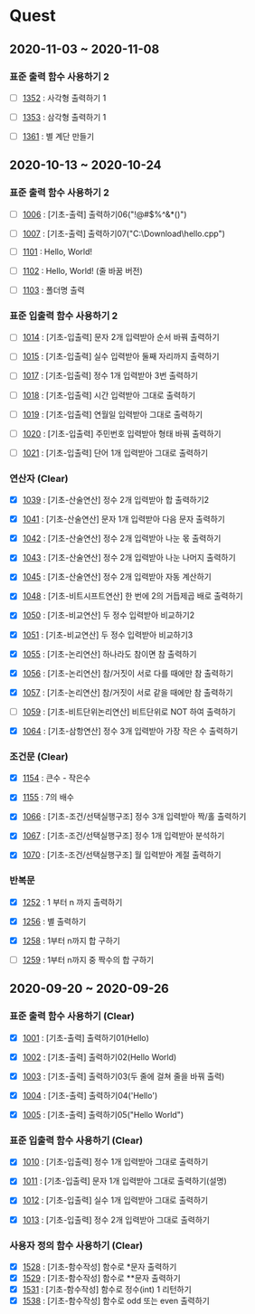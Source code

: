 # Quest

## 2020-11-03 ~ 2020-11-08
### 표준 출력 함수 사용하기 2
- [ ] [1352](https://codeup.kr/problem.php?id=1352) : 사각형 출력하기 1
- [ ] [1353](https://codeup.kr/problem.php?id=1353) : 삼각형 출력하기 1
- [ ] [1361](https://codeup.kr/problem.php?id=1361) : 별 계단 만들기


## 2020-10-13 ~ 2020-10-24
### 표준 출력 함수 사용하기 2
- [ ] [1006](https://codeup.kr/problem.php?id=1006) : [기초-출력] 출력하기06("!@#$%^&*()")
- [ ] [1007](https://codeup.kr/problem.php?id=1007) : [기초-출력] 출력하기07("C:\Download\hello.cpp")
- [ ] [1101](https://codeup.kr/problem.php?id=1101) : Hello, World!
- [ ] [1102](https://codeup.kr/problem.php?id=1102) : Hello, World! (줄 바꿈 버전)
- [ ] [1103](https://codeup.kr/problem.php?id=1103) : 폴더명 출력


### 표준 입출력 함수 사용하기 2
- [ ] [1014](https://codeup.kr/problem.php?id=1014) : [기초-입출력] 문자 2개 입력받아 순서 바꿔 출력하기
- [ ] [1015](https://codeup.kr/problem.php?id=1015) : [기초-입출력] 실수 입력받아 둘째 자리까지 출력하기
- [ ] [1017](https://codeup.kr/problem.php?id=1017) : [기초-입출력] 정수 1개 입력받아 3번 출력하기
- [ ] [1018](https://codeup.kr/problem.php?id=1018) : [기초-입출력] 시간 입력받아 그대로 출력하기
- [ ] [1019](https://codeup.kr/problem.php?id=1019) : [기초-입출력] 연월일 입력받아 그대로 출력하기
- [ ] [1020](https://codeup.kr/problem.php?id=1020) : [기초-입출력] 주민번호 입력받아 형태 바꿔 출력하기
- [ ] [1021](https://codeup.kr/problem.php?id=1021) : [기초-입출력] 단어 1개 입력받아 그대로 출력하기


### 연산자 (Clear)
- [x] [1039](https://codeup.kr/problem.php?id=1039) : [기초-산술연산] 정수 2개 입력받아 합 출력하기2
- [x] [1041](https://codeup.kr/problem.php?id=1041) : [기초-산술연산] 문자 1개 입력받아 다음 문자 출력하기
- [x] [1042](https://codeup.kr/problem.php?id=1042) : [기초-산술연산] 정수 2개 입력받아 나눈 몫 출력하기
- [x] [1043](https://codeup.kr/problem.php?id=1043) : [기초-산술연산] 정수 2개 입력받아 나눈 나머지 출력하기
- [x] [1045](https://codeup.kr/problem.php?id=1045) : [기초-산술연산] 정수 2개 입력받아 자동 계산하기
- [x] [1048](https://codeup.kr/problem.php?id=1048) : [기초-비트시프트연산] 한 번에 2의 거듭제곱 배로 출력하기
- [x] [1050](https://codeup.kr/problem.php?id=1050) : [기초-비교연산] 두 정수 입력받아 비교하기2
- [x] [1051](https://codeup.kr/problem.php?id=1051) : [기초-비교연산] 두 정수 입력받아 비교하기3
- [x] [1055](https://codeup.kr/problem.php?id=1055) : [기초-논리연산] 하나라도 참이면 참 출력하기
- [x] [1056](https://codeup.kr/problem.php?id=1056) : [기초-논리연산] 참/거짓이 서로 다를 때에만 참 출력하기
- [x] [1057](https://codeup.kr/problem.php?id=1057) : [기초-논리연산] 참/거짓이 서로 같을 때에만 참 출력하기
- [ ] [1059](https://codeup.kr/problem.php?id=1059) : [기초-비트단위논리연산] 비트단위로 NOT 하여 출력하기
- [x] [1064](https://codeup.kr/problem.php?id=1063) : [기초-삼항연산] 정수 3개 입력받아 가장 작은 수 출력하기


### 조건문 (Clear)
- [x] [1154](https://codeup.kr/problem.php?id=1154) : 큰수 - 작은수
- [x] [1155](https://codeup.kr/problem.php?id=1155) : 7의 배수
- [x] [1066](https://codeup.kr/problem.php?id=1066) : [기초-조건/선택실행구조] 정수 3개 입력받아 짝/홀 출력하기
- [x] [1067](https://codeup.kr/problem.php?id=1067) : [기초-조건/선택실행구조] 정수 1개 입력받아 분석하기
- [x] [1070](https://codeup.kr/problem.php?id=1070) : [기초-조건/선택실행구조] 월 입력받아 계절 출력하기


### 반복문
- [x] [1252](https://codeup.kr/problem.php?id=1252) : 1 부터 n 까지 출력하기
- [x] [1256](https://codeup.kr/problem.php?id=1256) : 별 출력하기
- [x] [1258](https://codeup.kr/problem.php?id=1258) : 1부터 n까지 합 구하기
- [ ] [1259](https://codeup.kr/problem.php?id=1259) : 1부터 n까지 중 짝수의 합 구하기



## 2020-09-20 ~ 2020-09-26
### 표준 출력 함수 사용하기 (Clear)
- [x] [1001](https://codeup.kr/problem.php?id=1001) : [기초-출력] 출력하기01(Hello)
- [x] [1002](https://codeup.kr/problem.php?id=1002) : [기초-출력] 출력하기02(Hello World)
- [x] [1003](https://codeup.kr/problem.php?id=1003) : [기초-출력] 출력하기03(두 줄에 걸쳐 줄을 바꿔 출력)
- [x] [1004](https://codeup.kr/problem.php?id=1004) : [기초-출력] 출력하기04('Hello')
- [x] [1005](https://codeup.kr/problem.php?id=1005) : [기초-출력] 출력하기05("Hello World")


### 표준 입출력 함수 사용하기 (Clear)
- [x] [1010](https://codeup.kr/problem.php?id=1010) : [기초-입출력] 정수 1개 입력받아 그대로 출력하기
- [x] [1011](https://codeup.kr/problem.php?id=1011) : [기초-입출력] 문자 1개 입력받아 그대로 출력하기(설명)
- [x] [1012](https://codeup.kr/problem.php?id=1012) : [기초-입출력] 실수 1개 입력받아 그대로 출력하기
- [x] [1013](https://codeup.kr/problem.php?id=1013) : [기초-입출력] 정수 2개 입력받아 그대로 출력하기


### 사용자 정의 함수 사용하기 (Clear)
- [x] [1528](https://codeup.kr/problem.php?id=1528) : [기초-함수작성] 함수로 *문자 출력하기
- [x] [1529](https://codeup.kr/problem.php?id=1529) : [기초-함수작성] 함수로 **문자 출력하기
- [x] [1531](https://codeup.kr/problem.php?id=1531) : [기초-함수작성] 함수로 정수(int) 1 리턴하기
- [x] [1538](https://codeup.kr/problem.php?id=1538) : [기초-함수작성] 함수로 odd 또는 even 출력하기
